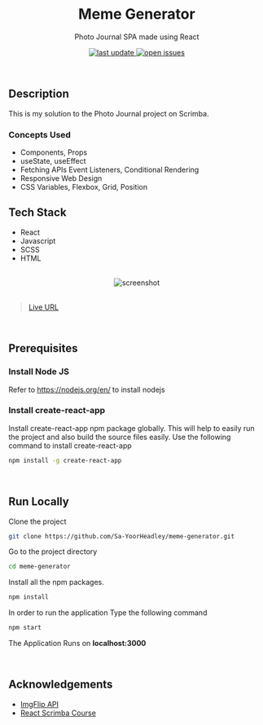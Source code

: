 <div align="center">

  <h1>Meme Generator</h1>
  
  <p>
    Photo Journal SPA made using React
  </p>
  
<!-- Badges -->
<p>
  <a href="">
    <img src="https://img.shields.io/github/last-commit/Sa-YoorHeadley/meme-generator" alt="last update" />
  </a>
  <a href="https://github.com/Sa-YoorHeadley/meme-generator/issues/">
    <img src="https://img.shields.io/github/issues/Sa-YoorHeadley/meme-generator" alt="open issues" />
  </a>
</p>
</div>

<br />

## Description 
This is my solution to the Photo Journal project on Scrimba.

### Concepts Used
- Components, Props
- useState, useEffect
- Fetching APIs Event Listeners, Conditional Rendering
- Responsive Web Design
- CSS Variables, Flexbox, Grid, Position

<!-- TechStack -->
## Tech Stack
  <ul>
    <li>React</li>
    <li>Javascript</li>
    <li>SCSS</li>
    <li>HTML</li>
  </ul>

<br />

<!-- Screenshot -->
<div align="center"> 
  <img src="https://github.com/Sa-YoorHeadley/meme-generator/blob/main/assets/meme-generator.PNG" alt="screenshot" />
</div>

<br />

> [Live URL](https://sa-yoorheadley.github.io/meme-generator/)

<br />


## Prerequisites

### Install Node JS
Refer to https://nodejs.org/en/ to install nodejs

### Install create-react-app
Install create-react-app npm package globally. This will help to easily run the project and also build the source files easily. Use the following command to install create-react-app

```bash
npm install -g create-react-app
```

<br />

<!-- Run Locally -->
## Run Locally

Clone the project

```bash
git clone https://github.com/Sa-YoorHeadley/meme-generator.git
```

Go to the project directory

```bash
cd meme-generator
```

Install all the npm packages. 

```bash
npm install
```

In order to run the application Type the following command

```bash
npm start
```

The Application Runs on **localhost:3000**

<br />

<!-- Acknowledgements -->
## Acknowledgements

- [ImgFlip API](https://api.imgflip.com/)
- [React Scrimba Course](https://scrimba.com/learn/learnreact)

